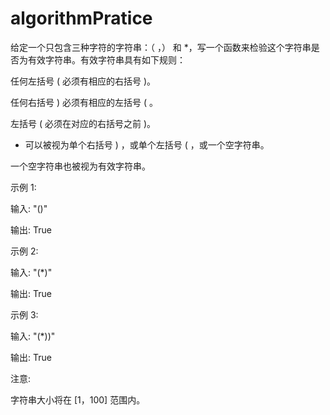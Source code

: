 ﻿# algorithmPratice﻿﻿给定一个只包含三种字符的字符串：（ ，） 和 *，写一个函数来检验这个字符串是否为有效字符串。有效字符串具有如下规则：任何左括号 ( 必须有相应的右括号 )。任何右括号 ) 必须有相应的左括号 ( 。左括号 ( 必须在对应的右括号之前 )。* 可以被视为单个右括号 ) ，或单个左括号 ( ，或一个空字符串。一个空字符串也被视为有效字符串。示例 1:输入: "()"输出: True示例 2:输入: "(*)"输出: True示例 3:输入: "(*))"输出: True注意:字符串大小将在 [1，100] 范围内。